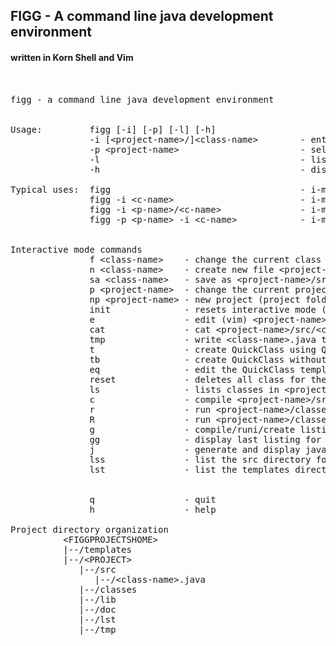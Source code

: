 
## FIGG - A command line java development environment
#### written in Korn Shell and Vim
<pre>


figg - a command line java development environment


Usage:         figg [-i] [-p] [-l] [-h]
               -i [&ltproject-name&gt/]&ltclass-name&gt        - enters interactive mode (i-mode)
               -p &ltproject-name&gt                       - select project (project folder)
               -l                                      - list project folder
               -h                                      - display usage

Typical uses:  figg                                    - i-mode, project=., class-name == Main&gt
               figg -i &ltc-name&gt                        - i-mode, project=., class-name=&ltc-name&gt
               figg -i &ltp-name&gt/&ltc-name&gt               - i-mode, project=&ltp-name&gt, class-name=&ltc-name&gt
               figg -p &ltp-name&gt -i &ltc-name&gt            - i-mode, project=&ltp-name&gt, class-name=&ltc-name&gt


Interactive mode commands
               f &ltclass-name&gt    - change the current class
               n &ltclass-name&gt    - create new file &ltproject-name&gt/src/&ltclass-name&gt.java
               sa &ltclass-name&gt   - save as &ltproject-name&gt/src/&ltclass-name&gt.java
               p &ltproject-name&gt  - change the current project
               np &ltproject-name&gt - new project (project folder with sub folders)
               init              - resets interactive mode (sets to Main/Main)
               e                 - edit (vim) &ltproject-name&gt/src/&ltclass-name&gt.java
               cat               - cat &ltproject-name&gt/src/&ltclass-name&gt.java
               tmp               - write &ltclass-name&gt.java to /tmp
               t                 - create QuickClass using QuickClass template
               tb                - create QuickClass without using a template (blank QuickClass)
               eq                - edit the QuickClass template
               reset             - deletes all class for the current project
               ls                - lists classes in &ltproject-name&gt
               c                 - compile &ltproject-name&gt/src/&ltclass-name&gt.java
               r                 - run &ltproject-name&gt/classes/&ltclass-name&gt.class
               R                 - run &ltproject-name&gt/classes/&ltclass-name&gt.class in split window
               g                 - compile/runi/create listing for &ltproject-name&gt/classes/&ltclass-name&gt
               gg                - display last listing for  &ltproject-name&gt/classes/&ltclass-name&gt
               j                 - generate and display javadoc &ltproject-name&gt/classes/&ltclass-name&gt.java
               lss               - list the src directory for &ltproject-name&gt
               lst               - list the templates directory


               q                 - quit
               h                 - help

Project directory organization
          &ltFIGGPROJECTSHOME&gt
          |--/templates
          |--/&ltPROJECT&gt
             |--/src
                |--/&ltclass-name&gt.java
             |--/classes
             |--/lib
             |--/doc
             |--/lst
             |--/tmp

</pre>
